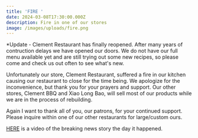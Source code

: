 ```yaml
---
title: 'FIRE '
date: 2024-03-08T17:30:00.000Z
description: Fire in one of our stores
image: /images/uploads/fire.png
---
```

*Update - Clement Restaurant has finally reopened. After many years of contruction delays we have opened our doors. We do not have our full menu available yet and are still trying out some new recipes, so please come and check us out often to see what's new.

Unfortunately our store, Clement Restaurant, suffered a fire in our kitchen causing our restaurant to close for the time being. We apologize for the inconvenience, but thank you for your prayers and support. Our other stores, Clement BBQ and Xiao Long Bao, will sell most of our products while we are in the process of rebuilding. 

Again I want to thank all of you, our patrons, for your continued support. Please inquire within one of our other restaurants for large/custom ours.

[HERE](https://abc7news.com/news/fire-at-sf-restaurant-contained-1-person-injured/1252116/) is a video of the breaking news story the day it happened.
